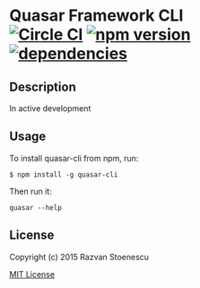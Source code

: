 # Quasar Framework CLI<br>[![Circle CI](https://circleci.com/gh/rstoenescu/quasar-cli/tree/master.svg?style=shield)](https://circleci.com/gh/rstoenescu/quasar-cli/tree/master) [![npm version](https://badge.fury.io/js/quasar-cli.svg)](https://badge.fury.io/js/quasar-cli) [![dependencies](https://david-dm.org/rstoenescu/quasar-cli.svg)](https://david-dm.org/rstoenescu/quasar-cli) 

## Description

In active development

## Usage

To install quasar-cli from npm, run:

```
$ npm install -g quasar-cli
```

Then run it:

```quasar --help```

## License

Copyright (c) 2015 Razvan Stoenescu

[MIT License](http://en.wikipedia.org/wiki/MIT_License)
